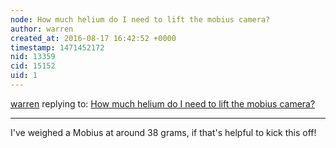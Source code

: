 ```yaml
---
node: How much helium do I need to lift the mobius camera?
author: warren
created_at: 2016-08-17 16:42:52 +0000
timestamp: 1471452172
nid: 13359
cid: 15152
uid: 1
---
```




[warren](../profile/warren) replying to: [How much helium do I need to lift the mobius camera?](../notes/stevie/08-17-2016/how-much-helium-do-i-need-to-lift-the-mobius-camera)

----
I've weighed a Mobius at around 38 grams, if that's helpful to kick this off!
